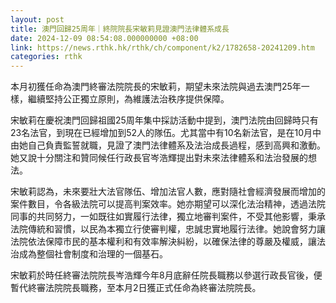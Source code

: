 ```yaml
---
layout: post
title: 澳門回歸25周年｜終院院長宋敏莉見證澳門法律體系成長
date: 2024-12-09 08:54:08.000000000 +08:00
link: https://news.rthk.hk/rthk/ch/component/k2/1782658-20241209.htm
categories: rthk
---
```


本月初獲任命為澳門終審法院院長的宋敏莉，期望未來法院與過去澳門25年一樣，繼續堅持公正獨立原則，為維護法治秩序提供保障。

宋敏莉在慶祝澳門回歸祖國25周年集中採訪活動中提到，澳門法院由回歸時只有23名法官，到現在已經增加到52人的隊伍。尤其當中有10名新法官，是在10月中由她自己負責監誓就職，見證了澳門法律體系及法治成長過程，感到高興和激動。她又說十分關注和贊同候任行政長官岑浩輝提出對未來法律體系和法治發展的想法。

宋敏莉認為，未來要壯大法官隊伍、增加法官人數，應對隨社會經濟發展而增加的案件數目，令各級法院可以提高判案效率。她亦期望可以深化法治精神，透過法院同事的共同努力，一如既往如實履行法律，獨立地審判案件，不受其他影響，秉承法院傳統和習慣，以民為本獨立行使審判權，忠誠忠實地履行法律。她說會努力讓法院依法保障市民的基本權利和有效率解決糾紛，以確保法律的尊嚴及權威，讓法治成為整個社會制度和治理的一個基石。

宋敏莉於時任終審法院院長岑浩輝今年8月底辭任院長職務以參選行政長官後，便暫代終審法院院長職務，至本月2日獲正式任命為終審法院院長。
